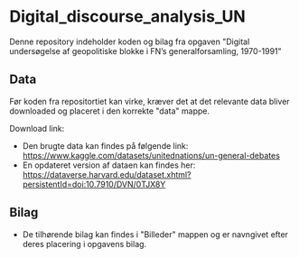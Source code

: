 # Digital_discourse_analysis_UN
Denne repository indeholder koden og bilag fra opgaven "Digital undersøgelse af geopolitiske blokke i FN’s generalforsamling, 1970-1991"

## Data
Før koden fra repositortiet kan virke, kræver det at det relevante data bliver downloaded og placeret i den korrekte "data" mappe.

Download link:
- Den brugte data kan findes på følgende link: https://www.kaggle.com/datasets/unitednations/un-general-debates
- En opdateret version af dataen kan findes her: https://dataverse.harvard.edu/dataset.xhtml?persistentId=doi:10.7910/DVN/0TJX8Y

## Bilag
- De tilhørende bilag kan findes i "Billeder" mappen og er navngivet efter deres placering i opgavens bilag.
